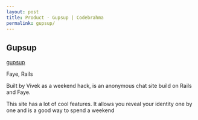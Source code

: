 ```yaml
---
layout: post
title: Product - Gupsup | Codebrahma
permalink: gupsup/
---
```


## Gupsup

[gupsup](http://gupsup.com)

Faye, Rails

Built by Vivek as a weekend hack, is an anonymous chat site build on Rails and
Faye.

This site has a lot of cool features. It allows you reveal your identity one by
one and is a good way to spend a weekend
